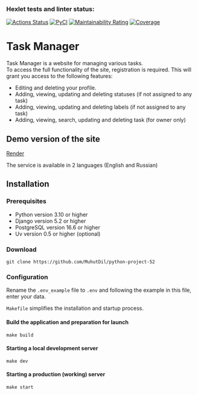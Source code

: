 ### Hexlet tests and linter status:
[![Actions Status](https://github.com/MuhutDil/python-project-52/actions/workflows/hexlet-check.yml/badge.svg)](https://github.com/MuhutDil/python-project-52/actions)
[![PyCI](https://github.com/MuhutDil/python-project-52/actions/workflows/pyci.yml/badge.svg)](https://github.com/MuhutDil/python-project-52/actions/workflows/pyci.yml)
[![Maintainability Rating](https://sonarcloud.io/api/project_badges/measure?project=MuhutDil_python-project-52&metric=sqale_rating)](https://sonarcloud.io/summary/new_code?id=MuhutDil_python-project-52)
[![Coverage](https://sonarcloud.io/api/project_badges/measure?project=MuhutDil_python-project-52&metric=coverage)](https://sonarcloud.io/summary/new_code?id=MuhutDil_python-project-52)

# Task Manager
Task Manager is a website for managing various tasks. \
To access the full functionality of the site, registration is required.
This will grant you access to the following features:
- Editing and deleting your profile.
- Adding, viewing, updating and deleting statuses (if not assigned to any task)
- Adding, viewing, updating and deleting labels (if not assigned to any task)
- Adding, viewing, search, updating and deleting task (for owner only)

## Demo version of the site
[Render](https://python-project-52-sxu3.onrender.com)

The service is available in 2 languages (English and Russian)

## Installation
### Prerequisites
- Python version 3.10 or higher
- Django version 5.2 or higher
- PostgreSQL version 16.6 or higher
- Uv version 0.5 or higher (optional)

### Download
    git clone https://github.com/MuhutDil/python-project-52

### Configuration
Rename the `.env_example` file to `.env` and following the example in this file, enter your data.

`Makefile` simplifies the installation and startup process.
#### Build the application and preparation for launch
    make build
#### Starting a local development server
    make dev
#### Starting a production (working) server
    make start